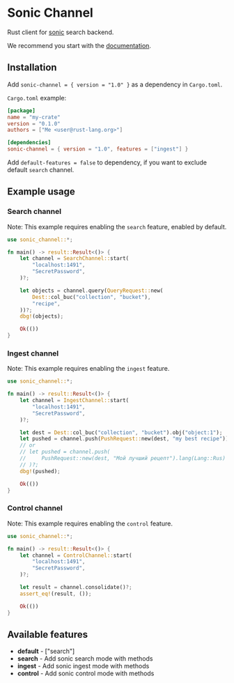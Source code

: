 # Sonic Channel

Rust client for [sonic] search backend.

We recommend you start with the [documentation].

## Installation

Add `sonic-channel = { version = "1.0" }` as a dependency in `Cargo.toml`.

`Cargo.toml` example:

```toml
[package]
name = "my-crate"
version = "0.1.0"
authors = ["Me <user@rust-lang.org>"]

[dependencies]
sonic-channel = { version = "1.0", features = ["ingest"] }
```

Add `default-features = false` to dependency, if you want to exclude default
`search` channel.

## Example usage

### Search channel

Note: This example requires enabling the `search` feature, enabled by default.

```rust
use sonic_channel::*;

fn main() -> result::Result<()> {
    let channel = SearchChannel::start(
        "localhost:1491",
        "SecretPassword",
    )?;

    let objects = channel.query(QueryRequest::new(
        Dest::col_buc("collection", "bucket"),
        "recipe",
    ))?;
    dbg!(objects);

    Ok(())
}
```

### Ingest channel

Note: This example requires enabling the `ingest` feature.

```rust
use sonic_channel::*;

fn main() -> result::Result<()> {
    let channel = IngestChannel::start(
        "localhost:1491",
        "SecretPassword",
    )?;

    let dest = Dest::col_buc("collection", "bucket").obj("object:1");
    let pushed = channel.push(PushRequest::new(dest, "my best recipe"))?;
    // or
    // let pushed = channel.push(
    //     PushRequest::new(dest, "Мой лучший рецепт").lang(Lang::Rus)
    // )?;
    dbg!(pushed);

    Ok(())
}
```

### Control channel

Note: This example requires enabling the `control` feature.

```rust
use sonic_channel::*;

fn main() -> result::Result<()> {
    let channel = ControlChannel::start(
        "localhost:1491",
        "SecretPassword",
    )?;

    let result = channel.consolidate()?;
    assert_eq!(result, ());

    Ok(())
}
```

## Available features

- **default** - ["search"]
- **search** - Add sonic search mode with methods
- **ingest** - Add sonic ingest mode with methods
- **control** - Add sonic control mode with methods

[sonic]: https://github.com/valeriansaliou/sonic
[documentation]: https://docs.rs/sonic-channel
